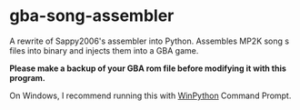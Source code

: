 # gba-song-assembler
A rewrite of Sappy2006's assembler into Python. Assembles MP2K song s files into binary and injects them into a GBA game.

**Please make a backup of your GBA rom file before modifying it with this program.**

On Windows, I recommend running this with [WinPython](https://winpython.github.io/) Command Prompt.
